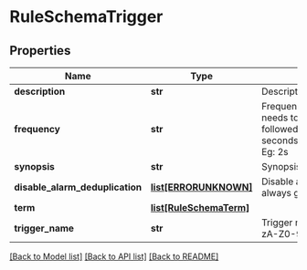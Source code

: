 # RuleSchemaTrigger

## Properties
Name | Type | Description | Notes
------------ | ------------- | ------------- | -------------
**description** | **str** | Description about the trigger | [optional] 
**frequency** | **str** | Frequency or time interval at which the trigger needs to be evaluated. Specify positive integer followed by s/m/h/d/w/y/o representing seconds/minutes/hours/days/weeks/years/offset. Eg: 2s | [optional] 
**synopsis** | **str** | Synopsis about the trigger | [optional] 
**disable_alarm_deduplication** | [**list[ERRORUNKNOWN]**](.md) | Disable alarm deduplication, so that alarms are always generated | [optional] 
**term** | [**list[RuleSchemaTerm]**](RuleSchemaTerm.md) |  | 
**trigger_name** | **str** | Trigger name. Should be of pattern [a-zA-Z][a-zA-Z0-9_-]* | 

[[Back to Model list]](../README.md#documentation-for-models) [[Back to API list]](../README.md#documentation-for-api-endpoints) [[Back to README]](../README.md)


